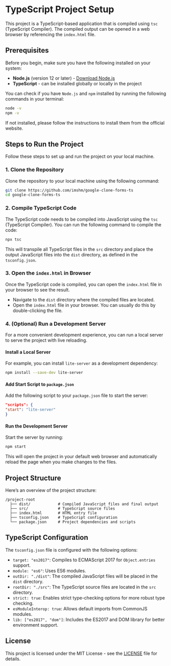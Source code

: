 
# TypeScript Project Setup

This project is a TypeScript-based application that is compiled using `tsc` (TypeScript Compiler). The compiled output can be opened in a web browser by referencing the `index.html` file.

## Prerequisites

Before you begin, make sure you have the following installed on your system:

- **Node.js** (version 12 or later) - [Download Node.js](https://nodejs.org/)
- **TypeScript** - can be installed globally or locally in the project

You can check if you have `Node.js` and `npm` installed by running the following commands in your terminal:

```bash
node -v
npm -v
```

If not installed, please follow the instructions to install them from the official website.

## Steps to Run the Project

Follow these steps to set up and run the project on your local machine.

### 1. Clone the Repository

Clone the repository to your local machine using the following command:

```bash
git clone https://github.com/imshm/google-clone-forms-ts
cd google-clone-forms-ts
```

### 2. Compile TypeScript Code

The TypeScript code needs to be compiled into JavaScript using the `tsc` (TypeScript Compiler). You can run the following command to compile the code:

```bash
npx tsc
```

This will transpile all TypeScript files in the `src` directory and place the output JavaScript files into the `dist` directory, as defined in the `tsconfig.json`.

### 3. Open the `index.html` in Browser

Once the TypeScript code is compiled, you can open the `index.html` file in your browser to see the result.

- Navigate to the `dist` directory where the compiled files are located.
- Open the `index.html` file in your browser. You can usually do this by double-clicking the file.

### 4. (Optional) Run a Development Server

For a more convenient development experience, you can run a local server to serve the project with live reloading.

#### Install a Local Server

For example, you can install `lite-server` as a development dependency:

```bash
npm install --save-dev lite-server
```

#### Add Start Script to `package.json`

Add the following script to your `package.json` file to start the server:

```json
"scripts": {
"start": "lite-server"
}
```

#### Run the Development Server

Start the server by running:

```bash
npm start
```

This will open the project in your default web browser and automatically reload the page when you make changes to the files.

## Project Structure

Here’s an overview of the project structure:

```
/project-root
  ├── dist/            # Compiled JavaScript files and final output
  ├── src/             # TypeScript source files
  ├── index.html       # HTML entry file
  ├── tsconfig.json    # TypeScript configuration
  └── package.json     # Project dependencies and scripts
```

## TypeScript Configuration

The `tsconfig.json` file is configured with the following options:

- `target: "es2017"`: Compiles to ECMAScript 2017 for `Object.entries` support.
- `module: "es6"`: Uses ES6 modules.
- `outDir: "./dist"`: The compiled JavaScript files will be placed in the `dist` directory.
- `rootDir: "./src"`: The TypeScript source files are located in the `src` directory.
- `strict: true`: Enables strict type-checking options for more robust type checking.
- `esModuleInterop: true`: Allows default imports from CommonJS modules.
- `lib: ["es2017", "dom"]`: Includes the ES2017 and DOM library for better environment support.

## License

This project is licensed under the MIT License - see the [LICENSE](LICENSE) file for details.

